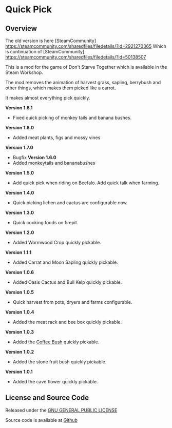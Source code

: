 # Quick Pick

## Overview

The old version is here [SteamCommunity] https://steamcommunity.com/sharedfiles/filedetails/?id=2921270365
Which is continuation of [SteamCommunity] https://steamcommunity.com/sharedfiles/filedetails/?id=50138507

This is a mod for the game of Don't Starve Together which is available in the Steam Workshop. 

The mod removes the animation of harvest grass, sapling, berrybush and other things, which makes them picked like a carrot.

It makes almost everything pick quickly.

**Version 1.8.1**
- Fixed quick picking of monkey tails and banana bushes.

**Version 1.8.0**
- Added meat plants, figs and mossy vines

**Version 1.7.0**
- Bugfix
**Version 1.6.0**
- Added monkeytails and bananabushes

**Version 1.5.0**

- Add quick pick when riding on Beefalo. Add quick talk when farming.

**Version 1.4.0**

- Quick picking lichen and cactus are configurable now.

**Version 1.3.0**

- Quick cooking foods on firepit.

**Version 1.2.0**

- Added Wormwood Crop quickly pickable.

**Version 1.1.1**

- Added Carrat and Moon Sapling quickly pickable.

**Version 1.0.6**

- Added Oasis Cactus and Bull Kelp quickly pickable.

**Version 1.0.5**

- Quick harvest from pots, dryers and farms configurable.

**Version 1.0.4**

- Added the meat rack and bee box quickly pickable.

**Version 1.0.3**

- Added the [Coffee Bush](https://steamcommunity.com/sharedfiles/filedetails/?id=1463489316) quickly pickable.

**Version 1.0.2**

- Added the stone fruit bush quickly pickable.

**Version 1.0.1**

- Added the cave flower quickly pickable.

## License and Source Code

Released under the [GNU GENERAL PUBLIC LICENSE](https://www.gnu.org/licenses/gpl-3.0.en.html)

Source code is available at [Github](https://github.com/46319943/dst-mod-quick-pick)
